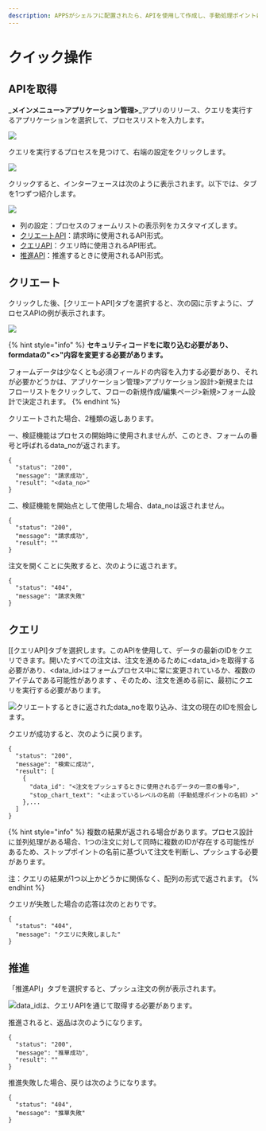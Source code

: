 ```yaml
---
description: APPSがシェルフに配置されたら、APIを使用して作成し、手動処理ポイントに留まるフォームを推進します。関連するAPIをこのシステムで直接表示できます。
---
```


# クイック操作

## APIを取得

_**メインメニュー>アプリケーション管理>**_アプリのリリース、クエリを実行するアプリケーションを選択して、プロセスリストを入力します。

![](../.gitbook/assets/pic028.jpg)

クエリを実行するプロセスを見つけて、右端の設定をクリックします。

![](../.gitbook/assets/pic029.jpg)

クリックすると、インターフェースは次のように表示されます。以下では、タブを1つずつ紹介します。

![](<../.gitbook/assets/pic032 (1).jpg>)

* 列の設定：プロセスのフォームリストの表示列をカスタマイズします。
* [クリエートAPI](https://app.gitbook.com/s/-M6SrengyyhO1h0\_BsJ\_-1151338989/api-jie-shao/kuai-su-kai-chan-tui-chan.md#kai-chan)：請求時に使用されるAPI形式。
* [クエリAPI](https://app.gitbook.com/s/-M6SrengyyhO1h0\_BsJ\_-1151338989/api-jie-shao/kuai-su-kai-chan-tui-chan.md#cha-xun)：クエリ時に使用されるAPI形式。
* [推進API](https://app.gitbook.com/s/-M6SrengyyhO1h0\_BsJ\_-1151338989/api-jie-shao/kuai-su-kai-chan-tui-chan.md#tui-chan)：推進するときに使用されるAPI形式。

## クリエート

クリックした後、\[クリエートAPI]タブを選択すると、次の図に示すように、プロセスAPIの例が表示されます。

![](../.gitbook/assets/jie-tu-20200817-shang-wu-9.56.27.png)

{% hint style="info" %}
**セキュリティコードをに取り込む必要があり、formdataの"<>"内容を変更する必要があります。**

フォームデータは少なくとも必須フィールドの内容を入力する必要があり、それが必要かどうかは、アプリケーション管理>アプリケーション設計>新規またはフローリストをクリックして、フローの新規作成/編集ページ>新規>フォーム設計で決定されます。
{% endhint %}

クリエートされた場合、2種類の返しあります。

一、検証機能はプロセスの開始時に使用されませんが、このとき、フォームの番号と呼ばれるdata\_noが返されます。

```
{
  "status": "200",
  "message": "請求成功",
  "result": "<data_no>"
}
```

二、検証機能を開始点として使用した場合、data\_noは返されません。

```
{
  "status": "200",
  "message": "請求成功",
  "result": ""
}
```

注文を開くことに失敗すると、次のように返されます。

```
{
  "status": "404",
  "message": "請求失敗"
}
```

## クエリ

\[\[クエリAPI]タブを選択します。このAPIを使用して、データの最新のIDをクエリできます。開いたすべての注文は、注文を進めるために\<data\_id>を取得する必要があり、\<data\_id>はフォームプロセス中に常に変更されているか、複数のアイテムである可能性があります 、そのため、注文を進める前に、最初にクエリを実行する必要があります。

![クリエートするときに返されたdata\_noを取り込み、注文の現在のIDを照会します。](../.gitbook/assets/jie-tu-20200817-shang-wu-9.56.47.png)

クエリが成功すると、次のように戻ります。

```
{
  "status": "200",
  "message": "検索に成功",
  "result": [
    {
      "data_id": "<注文をプッシュするときに使用されるデータの一意の番号>",
      "stop_chart_text": "<止まっているレベルの名前（手動処理ポイントの名前）>"
    },...
  ]
}
```

{% hint style="info" %}
複数の結果が返される場合があります。プロセス設計に並列処理がある場合、1つの注文に対して同時に複数のIDが存在する可能性があるため、ストップポイントの名前に基づいて注文を判断し、プッシュする必要があります。

注：クエリの結果が1つ以上かどうかに関係なく、配列の形式で返されます。
{% endhint %}

クエリが失敗した場合の応答は次のとおりです。

```
{
  "status": "404",
  "message": "クエリに失敗しました"
}
```

## 推進

「推進API」タブを選択すると、プッシュ注文の例が表示されます。

![data\_idは、クエリAPIを通じて取得する必要があります。](../.gitbook/assets/jie-tu-20200817-shang-wu-9.57.01.png)

推進されると、返品は次のようになります。

```
{
  "status": "200",
  "message": "推單成功",
  "result": ""
}
```

推進失敗した場合、戻りは次のようになります。

```
{
  "status": "404",
  "message": "推單失敗"
}
```

